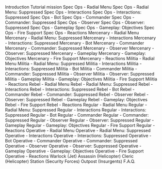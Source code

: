 Introduction
Tutorial mission
Spec Ops - Radial Menu
Spec Ops - Radial Menu: Suppressed
Spec Ops - Interactions
Spec Ops - Interactions: Suppressed
Spec Ops - Bot
Spec Ops - Commander
Spec Ops - Commander: Suppressed
Spec Ops - Observer
Spec Ops - Observer: Suppressed
Spec Ops - Gameplay
Spec Ops - Gameplay: Objectives
Spec Ops - Fire Support
Spec Ops - Reactions
Mercenary - Radial Menu
Mercenary - Radial Menu: Suppressed
Mercenary - Interactions
Mercenary - Interactions: Suppressed
Mercenary - Bot
Mercenary - Commander
Mercenary - Commander: Suppressed
Mercenary - Observer
Mercenary - Observer: Suppressed
Mercenary - Gameplay
Mercenary - Gameplay: Objectives
Mercenary - Fire Support
Mercenary - Reactions
Militia - Radial Menu
Militia - Radial Menu: Suppressed
Militia - Interactions
Militia - Interactions: Suppressed
Militia - Bot
Militia - Commander
Militia - Commander: Suppressed
Militia - Observer
Militia - Observer: Suppressed
Militia - Gameplay
Militia - Gameplay: Objectives
Militia - Fire Support
Militia - Reactions
Rebel - Radial Menu
Rebel - Radial Menu: Suppressed
Rebel - Interactions
Rebel - Interactions: Suppressed
Rebel - Bot
Rebel - Commander
Rebel - Commander: Suppressed
Rebel - Observer
Rebel - Observer: Suppressed
Rebel - Gameplay
Rebel - Gameplay: Objectives
Rebel - Fire Support
Rebel - Reactions
Regular - Radial Menu
Regular - Radial Menu: Suppressed
Regular - Interactions
Regular - Interactions: Suppressed
Regular - Bot
Regular - Commander
Regular - Commander: Suppressed
Regular - Observer
Regular - Observer: Suppressed
Regular - Gameplay
Regular - Gameplay: Objectives
Regular - Fire Support
Regular - Reactions
Operative - Radial Menu
Operative - Radial Menu: Suppressed
Operative - Interactions
Operative - Interactions: Suppressed
Operative - Bot
Operative - Commander
Operative - Commander: Suppressed
Operative - Observer
Operative - Observer: Suppressed
Operative - Gameplay
Operative - Gameplay: Objectives
Operative - Fire Support
Operative - Reactions
Warlock (Jet)
Assassin (Helicopter)
Cleric (Helicopter)
Station (Security Forces)
Outpost (Insurgents)
F.A.Q.